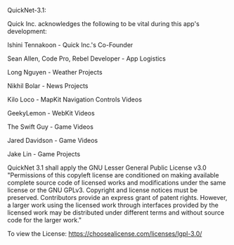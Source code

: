 QuickNet-3.1:

Quick Inc. acknowledges the following to be vital during this app's development:

Ishini Tennakoon - Quick Inc.'s Co-Founder

Sean Allen, Code Pro, Rebel Developer - App Logistics

Long Nguyen - Weather Projects

Nikhil Bolar - News Projects

Kilo Loco - MapKit Navigation Controls Videos

GeekyLemon - WebKit Videos

The Swift Guy - Game Videos

Jared Davidson - Game Videos

Jake Lin - Game Projects

QuickNet 3.1 shall apply the GNU Lesser General Public License v3.0
"Permissions of this copyleft license are conditioned on making available complete source code of licensed works and modifications under the same license or the GNU GPLv3. Copyright and license notices must be preserved. Contributors provide an express grant of patent rights. However, a larger work using the licensed work through interfaces provided by the licensed work may be distributed under different terms and without source code for the larger work."

To view the License: https://choosealicense.com/licenses/lgpl-3.0/
